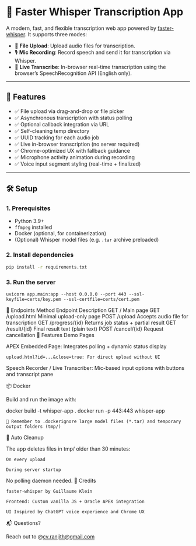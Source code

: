 # 🎤 Faster Whisper Transcription App

A modern, fast, and flexible transcription web app powered by [faster-whisper](https://github.com/guillaumekln/faster-whisper). It supports three modes:

- 📁 **File Upload**: Upload audio files for transcription.
- 🎙️ **Mic Recording**: Record speech and send it for transcription via Whisper.
- 💬 **Live Transcribe**: In-browser real-time transcription using the browser’s SpeechRecognition API (English only).

---

## 🚀 Features

- ✅ File upload via drag-and-drop or file picker  
- ✅ Asynchronous transcription with status polling  
- ✅ Optional callback integration via URL  
- ✅ Self-cleaning temp directory  
- ✅ UUID tracking for each audio job  
- ✅ Live in-browser transcription (no server required)  
- ✅ Chrome-optimized UX with fallback guidance  
- ✅ Microphone activity animation during recording  
- ✅ Voice input segment styling (real-time + finalized)

---

## 🛠️ Setup

### 1. Prerequisites

- Python 3.9+
- `ffmpeg` installed
- Docker (optional, for containerization)
- (Optional) Whisper model files (e.g. `.tar` archive preloaded)

### 2. Install dependencies

```bash
pip install -r requirements.txt
```

### 3. Run the server

```
uvicorn app.main:app --host 0.0.0.0 --port 443 --ssl-keyfile=certs/key.pem --ssl-certfile=certs/cert.pem
```

🔗 Endpoints
Method	Endpoint	Description
GET	/	Main page
GET	/upload.html	Minimal upload-only page
POST	/upload	Accepts audio file for transcription
GET	/progress/{id}	Returns job status + partial result
GET	/result/{id}	Final result text (plain text)
POST	/cancel/{id}	Request cancellation
🧪 Features Demo Pages

APEX Embedded Page: Integrates polling + dynamic status display

    upload.html?id=...&close=true: For direct upload without UI

Speech Recorder / Live Transcriber: Mic-based input options with buttons and transcript pane

📦 Docker

Build and run the image with:

docker build -t whisper-app .
docker run -p 443:443 whisper-app

    🧼 Remember to .dockerignore large model files (*.tar) and temporary output folders (tmp/)
🧹 Auto Cleanup

The app deletes files in tmp/ older than 30 minutes:

    On every upload

    During server startup

No polling daemon needed.
🧠 Credits

    faster-whisper by Guillaume Klein

    Frontend: Custom vanilla JS + Oracle APEX integration

    UI Inspired by ChatGPT voice experience and Chrome UX

📬 Questions?

Reach out to @cv.ranjith@gmail.com
